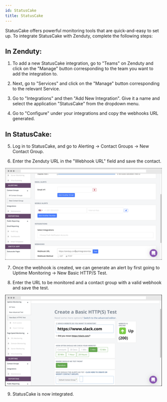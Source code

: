 ```yaml
---
id: StatusCake
title: StatusCake
---
```


StatusCake offers powerful monitoring tools that are quick-and-easy to set up. To integrate StatusCake with Zenduty, complete the following steps:

## In Zenduty:

1. To add a new StatusCake integration, go to "Teams" on Zenduty and click on the "Manage" button corresponding to the team you want to add the integration to.

2. Next, go to "Services" and click on the "Manage" button corresponding to the relevant Service.

3. Go to "Integrations" and then "Add New Integration". Give it a name and select the application "StatusCake" from the dropdown menu.

4. Go to "Configure" under your integrations and copy the webhooks URL generated.

## In StatusCake:

5. Log in to StatusCake, and go to Alerting -> Contact Groups -> New Contact Group.

6. Enter the Zenduty URL in the "Webhook URL" field and save the contact.

![](/img/Integrations/StatusCake/1.png)

7. Once the webhook is created, we can generate an alert by first going to Uptime Monitoring -> New Basic HTTP/S Test.

8. Enter the URL to be monitored and a contact group with a valid webhook and save the test.

![](/img/Integrations/StatusCake/2.png)

9. StatusCake is now integrated. 


